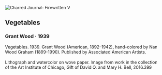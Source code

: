 <div class="artwork-of-the-day">
  <div class="container">
    <div class="img-wrapper">
      <img
        src="https://uploads5.wikiart.org/00378/images/grant-wood/gwood-vegetables-aic.png!Large.png"
        alt="Charred Journal: Firewritten V" />
    </div>
    <div class="artwork-detail">
      <div class="artwork-origin"> 
        <h2 class="artwork-name">Vegetables</h2>
        <h3 class="artist">
          Grant Wood
                    ·  1939
        </h3>
      </div>
      <p class="description">
        <span class="artwork-description-text ng-binding" ng-bind-html="viewModel.ArtworkOfTheDay.Description | unsafe">Vegetables. 1939. Grant Wood (American, 1892–1942), hand-colored by Nan Wood Graham (1899-1990). Published by Associated American Artists. <br><br>Lithograph and watercolor on wove paper. Image from work in the collection of the Art Institute of Chicago, Gift of David Q. and Mary H. Bell, 2016.399</span>
                        <div class="text-shadow-container ng-hide" ng-show="showShadow"></div>
      </p>
    </div>
  </div>

</div>
